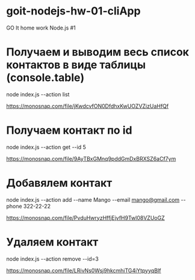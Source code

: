 # goit-nodejs-hw-01-cliApp

GO It home work Node.js #1

# Получаем и выводим весь список контактов в виде таблицы (console.table)

node index.js --action list

https://monosnap.com/file/jKwdcvfON0DfdhxKwUOZVZizUaHfQf

# Получаем контакт по id

node index.js --action get --id 5

https://monosnap.com/file/9AyTBxGMnq9pddGmDxBRXSZ6aCf7ym

# Добавялем контакт

node index.js --action add --name Mango --email mango@gmail.com --phone 322-22-22

https://monosnap.com/file/PvduHwryzHffjEjvfH9Twl08VZUoGZ

# Удаляем контакт

node index.js --action remove --id=3

https://monosnap.com/file/LRivNs0Wsj9hkcmhiTG4iYtpyyqBIf
